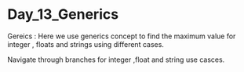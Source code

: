 # Day_13_Generics
Gereics :
Here we use generics concept to find the maximum value for integer , floats and strings using different cases.

Navigate through branches for integer ,float and string use casces.

